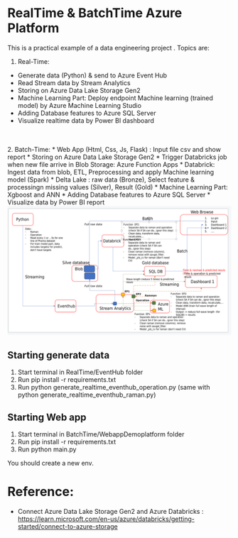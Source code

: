 # RealTime & BatchTime Azure Platform

This is a practical example of a data engineering project . 
Topics are:
<br>
1. Real-Time:
* Generate data (Python) & send to Azure Event Hub 
* Read Stream data by Stream Analytics 
* Storing on Azure Data Lake Storage Gen2 
* Machine Learning Part: Deploy endpoint Machine learning (trained model) by Azure Machine Learning Studio
* Adding Database features to Azure SQL Server 
* Visualize realtime data by Power BI dashboard
<br />
<br>
2. Batch-Time:
* Web App (Html, Css, Js, Flask) : Input file csv and show report 
* Storing on Azure Data Lake Storage Gen2 
* Trigger Databricks job when new file arrive in Blob Storage: Azure Function Apps
* Databrick: Ingest data from blob, ETL, Preprocessing and apply Machine learning model (Spark)
* Delta Lake : raw data (Bronze), Select feature & processingn missing values (Silver), Result (Gold)
* Machine Learning Part: Xgboost and ANN
* Adding Database features to Azure SQL Server 
* Visualize data by Power BI report
<br />

<img src="https://github.com/nguyen187/Azure_platform/blob/main/Architech.png" width="600">

## Starting generate data
1. Start terminal in RealTime/EventHub folder
2. Run pip install -r requirements.txt
3. Run python generate_realtime_eventhub_operation.py (same with python generate_realtime_eventhub_raman.py)

## Starting Web app
1. Start terminal in BatchTime/WebappDemoplatform folder
2. Run pip install -r requirements.txt
3. Run python main.py

You should create a new env.
# Reference:
- Connect Azure Data Lake Storage Gen2 and Azure Databricks : https://learn.microsoft.com/en-us/azure/databricks/getting-started/connect-to-azure-storage

